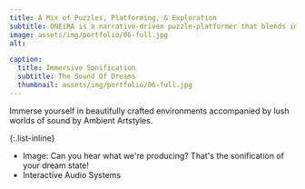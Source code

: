 ```yaml
---
title: A Mix of Puzzles, Platforming, & Exploration
subtitle: ONEiRA is a narrative-driven puzzle-platformer that blends immersive storytelling with intricate mechanics. Collect unique abilities that help you solve puzzles, traverse obstacles, and explore the ever-shifting dreamscapes. Get ready to suit up and wishlist ONEiRA on Steam today!"
image: assets/img/portfolio/06-full.jpg
alt: 

caption:
  title: Immersive Sonification
  subtitle: The Sound Of Dreams
  thumbnail: assets/img/portfolio/06-full.jpg
---
```

Immerse yourself in beautifully crafted environments accompanied by lush worlds of sound by Ambient Artstyles.

{:.list-inline}
- Image: Can you hear what we're producing? That's the sonification of your dream state!
- Interactive Audio Systems

